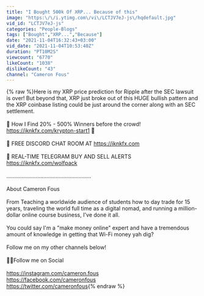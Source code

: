 ```yaml
---
title: "I Bought 500k Of XRP... Because of this"
image: "https:\/\/i.ytimg.com\/vi\/LCTJV7eJ-js\/hqdefault.jpg"
vid_id: "LCTJV7eJ-js"
categories: "People-Blogs"
tags: ["Bought","XRP...","Because"]
date: "2021-11-04T16:32:43+03:00"
vid_date: "2021-11-04T10:53:40Z"
duration: "PT10M2S"
viewcount: "6770"
likeCount: "1038"
dislikeCount: "43"
channel: "Cameron Fous"
---
```

{% raw %}Here is my XRP price prediction for Ripple after the SEC lawsuit is over! But beyond that, XRP just broke out of this HUGE bullish pattern and the XRP coinbase listing could be just around the corner along with an SEC settlement.<br /><br />🚀 How I Find 20% - 500% Winners before the crowd! <a rel="nofollow" target="blank" href="https://iknkfx.com/krypton-start1">https://iknkfx.com/krypton-start1</a>  🚀<br /><br />🚨 FREE DISCORD CHAT ROOM AT <a rel="nofollow" target="blank" href="https://iknkfx.com">https://iknkfx.com</a><br /><br />🚨 REAL-TIME TELEGRAM BUY AND SELL ALERTS <a rel="nofollow" target="blank" href="https://iknkfx.com/wolfpack">https://iknkfx.com/wolfpack</a><br /><br />.......................................................<br /><br />About Cameron Fous<br /><br />From Teaching a worldwide audience of students how to day trade for 15 years, traveling the world full time as a digital nomad, and running a million-dollar online course business, I've done it all. <br /><br />You could say I'm a &quot;make money online&quot; expert and have a tremendous amount of knowledge in getting that Wi-Fi money yah dig? <br /><br />Follow me on my other channels below! <br /><br />🧟‍♂️Follow me on Social <br /><br /><a rel="nofollow" target="blank" href="https://instagram.com/cameron.fous​">https://instagram.com/cameron.fous​</a><br /><a rel="nofollow" target="blank" href="https://facebook.com/cameronfous​">https://facebook.com/cameronfous​</a><br /><a rel="nofollow" target="blank" href="https://twitter.com/cameronfous​">https://twitter.com/cameronfous​</a>{% endraw %}
